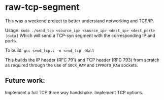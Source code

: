 # raw-tcp-segment

This was a weekend project to better understand networking and TCP/IP.

Usage: `sudo ./send_tcp <source_ip> <source_ip> <dest_ip> <dest_port> [data]`
Which will send a TCP-syn segment with the corresponding IP and ports. 

To build: `gcc send_tcp.c -o send_tcp -Wall`

This builds the IP header (RFC 791) and TCP header (RFC 793) from scratch as required through the use of `SOCK_RAW` and `IPPROTO_RAW` sockets.

## Future work:
Implement a full TCP three way handshake.
Implement TCP options. 
